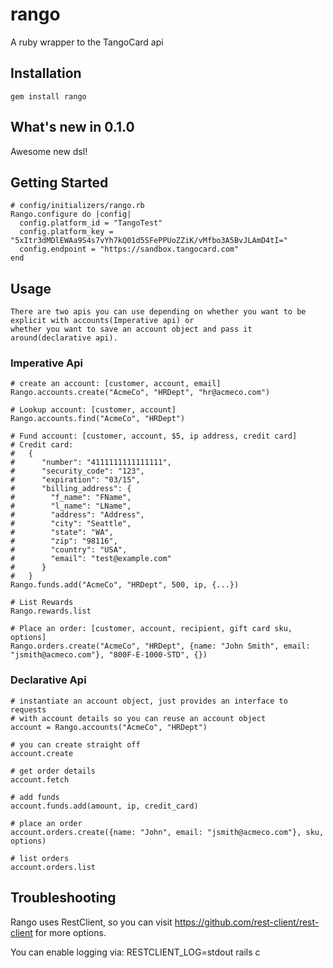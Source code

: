 rango
=====

A ruby wrapper to the TangoCard api 

Installation
----------------
    gem install rango

What's new in 0.1.0
----------------
Awesome new dsl!

Getting Started
----------------
    # config/initializers/rango.rb
    Rango.configure do |config|
      config.platform_id = "TangoTest"
      config.platform_key = "5xItr3dMDlEWAa9S4s7vYh7kQ01d5SFePPUoZZiK/vMfbo3A5BvJLAmD4tI="
      config.endpoint = "https://sandbox.tangocard.com"
    end

Usage
----------------
    There are two apis you can use depending on whether you want to be explicit with accounts(Imperative api) or 
    whether you want to save an account object and pass it around(declarative api).

  ### Imperative Api
  
    # create an account: [customer, account, email]
    Rango.accounts.create("AcmeCo", "HRDept", "hr@acmeco.com")
    
    # Lookup account: [customer, account]
    Rango.accounts.find("AcmeCo", "HRDept")
    
    # Fund account: [customer, account, $5, ip address, credit card]
    # Credit card:
    #   {
    #      "number": "4111111111111111",
    #      "security_code": "123",
    #      "expiration": "03/15",
    #      "billing_address": {
    #        "f_name": "FName",
    #        "l_name": "LName",
    #        "address": "Address",
    #        "city": "Seattle",
    #        "state": "WA",
    #        "zip": "98116",
    #        "country": "USA",
    #        "email": "test@example.com"
    #      }
    #   }    
    Rango.funds.add("AcmeCo", "HRDept", 500, ip, {...})
    
    # List Rewards
    Rango.rewards.list
    
    # Place an order: [customer, account, recipient, gift card sku, options]
    Rango.orders.create("AcmeCo", "HRDept", {name: "John Smith", email: "jsmith@acmeco.com"}, "800F-E-1000-STD", {})
    
  ### Declarative Api
  
    # instantiate an account object, just provides an interface to requests
    # with account details so you can reuse an account object
    account = Rango.accounts("AcmeCo", "HRDept")
    
    # you can create straight off
    account.create
    
    # get order details
    account.fetch
    
    # add funds
    account.funds.add(amount, ip, credit_card)
    
    # place an order
    account.orders.create({name: "John", email: "jsmith@acmeco.com"}, sku, options)
    
    # list orders
    account.orders.list
    
Troubleshooting
----------------
Rango uses RestClient, so you can visit https://github.com/rest-client/rest-client for more options.

You can enable logging via:
    RESTCLIENT_LOG=stdout rails c
